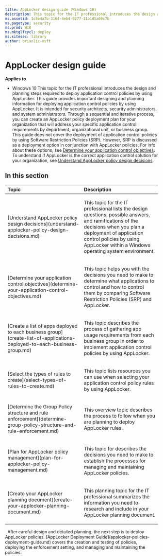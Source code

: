 ```yaml
---
title: AppLocker design guide (Windows 10)
description: This topic for the IT professional introduces the design and planning steps required to deploy application control policies by using AppLocker.
ms.assetid: 1c8e4a7b-3164-4eb4-9277-11b1d5a09c7b
ms.pagetype: security
ms.prod: W10
ms.mktglfcycl: deploy
ms.sitesec: library
author: brianlic-msft
---
```

# AppLocker design guide
**Applies to**
-   Windows 10
This topic for the IT professional introduces the design and planning steps required to deploy application control policies by using AppLocker.
This guide provides important designing and planning information for deploying application control policies by using AppLocker. It is intended for security architects, security administrators, and system administrators. Through a sequential and iterative process, you can create an AppLocker policy deployment plan for your organization that will address your specific application control requirements by department, organizational unit, or business group.
This guide does not cover the deployment of application control policies by using Software Restriction Policies (SRP). However, SRP is discussed as a deployment option in conjunction with AppLocker policies. For info about these options, see [Determine your application control objectives](determine-your-application-control-objectives.md).
To understand if AppLocker is the correct application control solution for your organization, see [Understand AppLocker policy design decisions](understand-applocker-policy-design-decisions.md).
## In this section
<table>
<colgroup>
<col width="50%" />
<col width="50%" />
</colgroup>
<thead>
<tr class="header">
<th align="left">Topic</th>
<th align="left">Description</th>
</tr>
</thead>
<tbody>
<tr class="odd">
<td align="left"><p>[Understand AppLocker policy design decisions](understand-applocker-policy-design-decisions.md)</p></td>
<td align="left"><p>This topic for the IT professional lists the design questions, possible answers, and ramifications of the decisions when you plan a deployment of application control policies by using AppLocker within a Windows operating system environment.</p></td>
</tr>
<tr class="even">
<td align="left"><p>[Determine your application control objectives](determine-your-application-control-objectives.md)</p></td>
<td align="left"><p>This topic helps you with the decisions you need to make to determine what applications to control and how to control them by comparing Software Restriction Policies (SRP) and AppLocker.</p></td>
</tr>
<tr class="odd">
<td align="left"><p>[Create a list of apps deployed to each business group](create-list-of-applications-deployed-to-each-business-group.md)</p></td>
<td align="left"><p>This topic describes the process of gathering app usage requirements from each business group in order to implement application control policies by using AppLocker.</p></td>
</tr>
<tr class="even">
<td align="left"><p>[Select the types of rules to create](select-types-of-rules-to-create.md)</p></td>
<td align="left"><p>This topic lists resources you can use when selecting your application control policy rules by using AppLocker.</p></td>
</tr>
<tr class="odd">
<td align="left"><p>[Determine the Group Policy structure and rule enforcement](determine-group-policy-structure-and-rule-enforcement.md)</p></td>
<td align="left"><p>This overview topic describes the process to follow when you are planning to deploy AppLocker rules.</p></td>
</tr>
<tr class="even">
<td align="left"><p>[Plan for AppLocker policy management](plan-for-applocker-policy-management.md)</p></td>
<td align="left"><p>This topic for describes the decisions you need to make to establish the processes for managing and maintaining AppLocker policies.</p></td>
</tr>
<tr class="odd">
<td align="left"><p>[Create your AppLocker planning document](create-your-applocker-planning-document.md)</p></td>
<td align="left"><p>This planning topic for the IT professional summarizes the information you need to research and include in your AppLocker planning document.</p></td>
</tr>
</tbody>
</table>
 
After careful design and detailed planning, the next step is to deploy AppLocker policies. [AppLocker Deployment Guide](applocker-policies-deployment-guide.md) covers the creation and testing of policies, deploying the enforcement setting, and managing and maintaining the policies.
 
 
